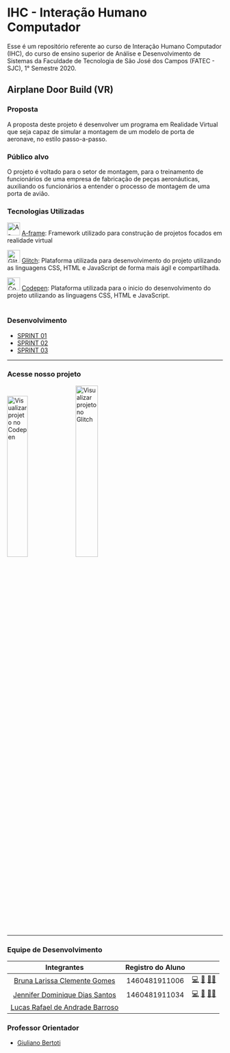 # IHC - Interação Humano Computador
Esse é um repositório referente ao curso de Interação Humano Computador (IHC), do curso de ensino superior de Análise e Desenvolvimento de Sistemas da Faculdade de Tecnologia de São José dos Campos (FATEC - SJC), 1° Semestre 2020.

## Airplane Door Build (VR)

### Proposta
A proposta deste projeto é desenvolver um programa em Realidade Virtual que seja capaz de simular a montagem de um modelo de porta de aeronave, no estilo passo-a-passo.

### Público alvo
O projeto é voltado para o setor de montagem, para o treinamento de funcionários de uma empresa de fabricação de peças aeronáuticas, auxiliando os funcionários a entender o processo de montagem de uma porta de avião.

### Tecnologias Utilizadas
<img src="https://github.com/JenniferDominique/Interacao-Humano-Computador-AR-VR/blob/master/Imagens/A-frame.png" width="30px;" title="A-frame logo">    [A-frame](https://aframe.io):
Framework utilizado para construção de projetos focados em realidade virtual

<img src="https://github.com/JenniferDominique/Interacao-Humano-Computador-AR-VR/blob/master/Imagens/Glitch.png" width="30px;" title="Glitch logo">    [Glitch](https://glitch.com):
Plataforma utilizada para desenvolvimento do projeto utilizando as linguagens CSS, HTML e JavaScript de forma mais ágil e compartilhada.

<img src="https://github.com/JenniferDominique/Interacao-Humano-Computador-AR-VR/blob/master/Imagens/Codepen.png" width="30px;" title="Codepen logo">    [Codepen](https://codepen.io):
Plataforma utilizada para o inicio do desenvolvimento do projeto utilizando as linguagens CSS, HTML e JavaScript.
<br><br>

### Desenvolvimento
* [SPRINT 01](https://github.com/JenniferDominique/Interacao-Humano-Computador-AR-VR/tree/master/Sprint%2001)
* [SPRINT 02](https://github.com/JenniferDominique/Interacao-Humano-Computador-AR-VR/tree/master/Sprint%2002)
* [SPRINT 03](https://github.com/JenniferDominique/Interacao-Humano-Computador-AR-VR/tree/master/Sprint%2003)
------------------------------------------------------
### Acesse nosso projeto
<table>
<tc>
<a href="https://codepen.io/py_zza/pen/MWaqQeK?editors=1010"><img src="https://github.com/JenniferDominique/Interacao-Humano-Computador-AR-VR/blob/master/Imagens/botao_codepen.png" width="31%;" title="Visualizar projeto no Codepen"></a>
</tc>
<tc>
<a href="https://glitch.com/~airplane-build-latecoere"><img src="https://github.com/JenniferDominique/Interacao-Humano-Computador-AR-VR/blob/master/Imagens/botao_glitch.png" width="32%;" title="Visualizar projeto no Glitch"></a>
</tc>
</table>

------------------------------------------------------

### Equipe de Desenvolvimento

| Integrantes | Registro do Aluno ||
|:-----------:|:-----------------:|:------:|
|[Bruna Larissa Clemente Gomes](https://github.com/littlebru)| 1460481911006 |<a href="https://github.com/littlebru" title="code">💻</a> <a href="https://github.com/littlebru" title="Maintenance">🚧</a> <a href="https://github.com/littlebru" title="Ideas, Planning & Feedback">🤔</a><a href="https://github.com/littlebru" title="Reviewed">👀</a>|
|[Jennifer Dominique Dias Santos](https://github.com/JenniferDominique)| 1460481911034 |<a href="https://github.com/JenniferDominique" title="code">💻</a> <a href="https://github.com/JenniferDominique" title="Maintenance">🚧</a> <a href="https://github.com/JenniferDominique" title="Ideas, Planning & Feedback">🤔</a><a href="https://github.com/JenniferDominique" title="Reviewed">👀</a>|
|[Lucas Rafael de Andrade Barroso](https://github.com/lukaszrafaelb)|||


### Professor Orientador
* [Giuliano Bertoti](https://github.com/giulianobertoti)
